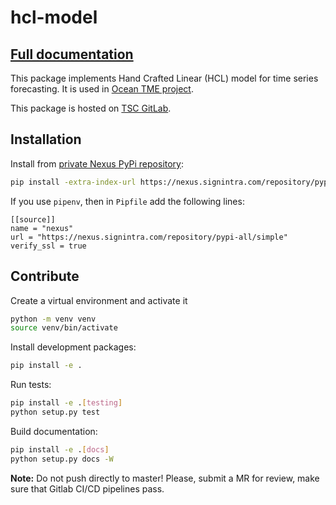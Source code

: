 # hcl-model

## [Full documentation](https://nexus.signintra.com/repository/GDSA-static/packages/hcl-model/docs/index.html)

This package implements Hand Crafted Linear (HCL) model for time series forecasting. It is used in [Ocean TME project](https://git.signintra.com/trade-management-platform).

This package is hosted on [TSC GitLab](https://git.signintra.com/gdsa/python-libs/hcl-model).

## Installation

Install from [private Nexus PyPi repository](https://nexus.signintra.com/#browse/browse:pypi-all):
```bash
pip install -extra-index-url https://nexus.signintra.com/repository/pypi-all/simple hcl-model
```

If you use `pipenv`, then in `Pipfile` add the following lines:
```text
[[source]]
name = "nexus"
url = "https://nexus.signintra.com/repository/pypi-all/simple"
verify_ssl = true
```

## Contribute

Create a virtual environment and activate it
```bash
python -m venv venv
source venv/bin/activate
```

Install development packages:
```bash
pip install -e .
```

Run tests:
```bash
pip install -e .[testing]
python setup.py test
```

Build documentation:
```bash
pip install -e .[docs]
python setup.py docs -W
```

**Note:** Do not push directly to master! Please, submit a MR for review, make sure that Gitlab CI/CD pipelines pass.
